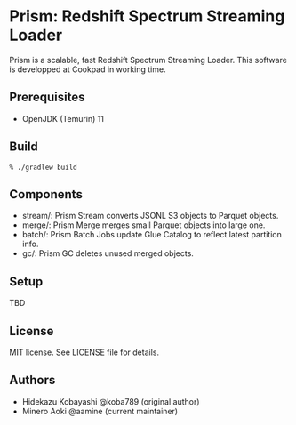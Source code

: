 # Prism: Redshift Spectrum Streaming Loader

Prism is a scalable, fast Redshift Spectrum Streaming Loader.
This software is developped at Cookpad in working time.

## Prerequisites
- OpenJDK (Temurin) 11

## Build
```
% ./gradlew build
```

## Components
- stream/: Prism Stream converts JSONL S3 objects to Parquet objects.
- merge/: Prism Merge merges small Parquet objects into large one.
- batch/: Prism Batch Jobs update Glue Catalog to reflect latest partition info.
- gc/: Prism GC deletes unused merged objects.

## Setup
TBD

## License
MIT license.  See LICENSE file for details.

## Authors
- Hidekazu Kobayashi @koba789 (original author)
- Minero Aoki @aamine (current maintainer)
